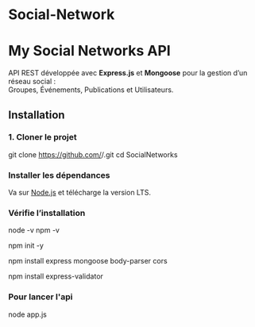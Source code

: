 # Social-Network
# My Social Networks API

API REST développée avec **Express.js** et **Mongoose** pour la gestion d’un réseau social :  
Groupes, Événements, Publications et Utilisateurs.

## Installation

### 1. Cloner le projet

git clone https://github.com/<TON-UTILISATEUR>/<TON-REPO>.git
cd SocialNetworks

### Installer les dépendances
Va sur [Node.js](https://nodejs.org/fr) et télécharge la version LTS.
 
### Vérifie l’installation
node -v
npm -v

npm init -y

npm install express mongoose body-parser cors

npm install express-validator

### Pour lancer l'api
node app.js
